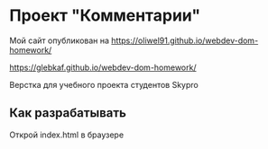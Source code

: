 # Проект "Комментарии"
Мой сайт опубликован на  https://oliwel91.github.io/webdev-dom-homework/

https://glebkaf.github.io/webdev-dom-homework/

Верстка для учебного проекта студентов Skypro

## Как разрабатывать

Открой index.html в браузере
